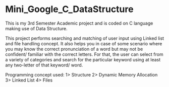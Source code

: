 # Mini_Google_C_DataStructure

This is my 3rd Semester Academic project and is coded on C language making use of Data Structure.

This project performs searching and matching of user input using Linked list and file handling concept. 
It also helps you in case of some scenario where you may know the correct pronunciation of a word but may not be confident/ familiar with the correct letters. For that, the user can select from a variety of categories and search for the particular keyword using at least any two-letter of that keyword/ word.

Programming concept used:
1> Structure
2> Dynamic Memory Allocation
3> Linked List
4> Files